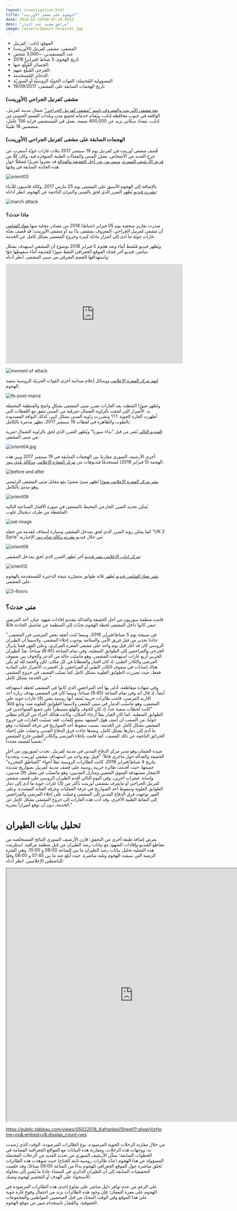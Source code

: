 ```yaml
---
layout: investigation.html
title: "الهجوم على مشفى الأورينت"
date: 2018-02-19T00:07:18.055Z
desc: "مرافق صحية تحت النار"
image: /assets/Impact-hospital.jpg
---
```


- الموقع: إدلب : كفرنبل
- المشفى: مشفى كفرنبل (الأورينت)
- عدد المستفيدين: ~3,000 شخص
- تاريخ الهجوم: 5 شباط (فبراير) 2018
- الخسائر المُبلّغ عنها:
- الجرحى المُبلّغ عنهم:
- الذخائر المُستخدمة:
- المسؤولية المُحتملة: القوات الجويّة الروسيّة أو السوريّة
- تاريخ الهجمات السابقة على المشفى: 19/09/2017

### مشفى كفرنبل الجراحي (الأورينت)

[يقع مشفى الأورينت والمعروف باسم "مشفى كفرنبل الجراحي"](https://www.google.com.tr/maps/place/Surgical+Hospital+Kafr+Nabl/@35.6245444,36.5500508,698m/data=!3m2!1e3!4b1!4m5!3m4!1s0x152459bbafa257f7:0xfbcc252cc06eea0d!8m2!3d35.6245444!4d36.5521021) شمال مدينة كفرنبل، الواقعة في جنوب محافظة إدلب، ويُقدّم خدماته لجميع مدن وبلدات القسم الجنوبي من إدلب، بتعداد سكاني يزيد عن 400,000 نسمة. يعمل في المستشفى قرابة 156 عامل، متضمنين 18 طبيبًا.

### الهجمات السابقة على مشفى كفرنبل الجراحي (الأورينت)

قُصف مشفى أورينت في كفرنبل يوم 19 سبتمبر 2017 بثلاث غارات جويّة أسفرت عن جرح العديد من الأشخاص، تضرّر المبنى والمعدّات الطبية المتوفرة فيه. وكان كلًا من [فريق الأرشيف السوري](https://syrianarchive.org/en/investigations/Three-Idlib-Medical-Facilities-Attacked.html) و[سوريون من أجل الحقيقة والعدالة](https://www.stj-sy.com/uploads/pdf_files/Syria%2520Medical%2520Fcilities%2520excluded%2520from%2520de-escalation%2520zone%2520agreement.pdf) قد نشروا تقريرًا مُفصّلًا حول هذه الحادثة السابقة في وقتها.

![orient03](/assets/orient03.png)

بالإضافة إلى الهجوم الأسبق على المشفى يوم 25 مارس 2017. وكالة قاسيون للأنباء [نشرت فيديو](https://www.youtube.com/watch?v=srgCm-W_gqM) يُظهر الضرر الذي لحق بالمنبى والنيران الناجمة عن الهجوم. انظر أداناه:

![march attack](/assets/march-attack-kafranbel.png)

### ماذا حدث؟

صدرت تقارير صحفية يوم 05 فبراير (شباط) 2018 من مصادر محلية منها [معاذ الشامي](https://www.youtube.com/watch?v=_dJphbuMm1E&feature=youtu.be&t=31s) أن مشفى كفرنبل الجراحي، المعروف بمشفى يدًا بيد أو مشفى الأورينت؛ قد قُصف بعدّة غارات جويّة ما أدى إلى أضرار ماديّة كبيرة وخروج المشفى بشكل كامل عن الخدمة.

ويُظهر فيديو مُلقتط أثناء وبعد هجوم 5 فبراير 2018 بوضوح أن المشفى استهدف بشكل مباشر، فيديو آخر مُحدّد الموقع الجغرافي التقط صورًا للقذيفة أثناء سقوطها جوًا واستهدافها القسم الشرقي من مبنى المشفى. انظر أدناه:

<iframe src="https://giphy.com/embed/26xo5DvcJlJ73tTsQ" width="560" height="315" frameBorder="0" class="giphy-embed" allowFullScreen></iframe><p><a href="https://giphy.com/gifs/26xo5DvcJlJ73tTsQ"></a></p>

![moment of attack](/assets/Impact-hospital.jpg)

[اتهم مركز المعرة الإعلامي](https://www.facebook.com/maaramediacenter/posts/365657123900918) ووسائل إعلام ميدانية أخرى القوات الحربيّة الروسية بتنفيذ الهجوم.

![fb-post-marra](/assets/fb-marra.png)

وتُظهر صورًا التقطت بعد الغارات تضرر مبنى المشفى بشكلٍ واضح والمنطقة المحيطة به. الأضرار التي لحقت بالزاوية الشمال-شرقية من المبنى تتفق مع اللقطات التي أظهرت الغارة الجوية ؟؟؟ وتضررت زاوية المبنى بشكل كبير، كذلك النوافذ المسدودة بالطوب والظاهرة في لقطات 19 سبتمبر 2017، تظهر مدمرة بالكامل:

[الفيديو التالي](https://www.youtube.com/watch?v=2a1eWc0xRqo) نُشر من قبل "نداء سوريا" ويُظهر الضرر الذي لحق بالزاوية الشمال-شرية من مبنى المشفى:

![orient04.jpg](/assets/orient04.jpg)

أجرى الأرشيف السوري مقارنةً بين الهجمات السابقة في 19 سبتمبر 2017 وبين هذه الهجمة (5 فبراير 2018) مُستخدمًا فيديوهات من [مركز المعرّة الإعلامي](https://www.youtube.com/watch?v=2RJ-k5jXopQ) [ووكالة بلدي نيوز](https://www.youtube.com/watch?v=lP2SGkCAYgM).

![before and after](/assets/before-after-corner-damage.jpg)

[نشر مركز المعرة الإعلامي صورًا](https://www.facebook.com/maaramediacenter/posts/365657123900918) تُظهر مبنىً صغيرًا يقع مقابل مبنى المشفى الرئيسي وهو مدمرٌ بالكامل.

![orient09](/assets/orient099.jpg)

يُمكن تحديد الضرر الخارجي المحيط بالمشفى في صورة الأقمار الصناعية التالية الملتقطة من طرف ديجيتال غلوب:

![sat-image](/assets/orient-sattelite-2.jpg)

كما يمكن رؤية الضرر الذي لحق بمدخل المشفى وسيارة إسعاف مُقدمة من حملة "UK 2 Syria" من خلال فيديو [نشرته وكالة شام نيوز](https://www.youtube.com/watch?v=YwhGjgql7IU) الإخبارية:

![orient06](/assets/orient06.jpg)

[مركز إدلب الإعلامي نشر فيديو](https://www.youtube.com/watch?v=JEKPnfVrVQE) آخر يُظهر الضرر الذي لحق بمدخل المشفى:

![orient12](/assets/orient12.jpg)

[نشر معاذ الشامي فيديو](https://www.youtube.com/watch?v=_dJphbuMm1E) يُظهر ثلاثة طوابق متضرّرة نتيجة الذخيرة المُستخدمة بالهجوم على المشفى.

![3-floors](/assets/internal-damage-3-floors.png)

## متى حدث؟
قامت منظمة سوريون من أجل الحقيقة والعدالة بتقديم إفادات شهود عيان. أحد المرضى ممن كانوا داخل المشفى لحظة الهجوم تحدّث إلى المنظمة عن تفاصيل الحادثة قائلًا:

"في صبيحة يوم 5 شباط/فبراير 2018، وبينما كنت أتفقد بعض المرضى في المشفى، جاءنا تحذير من قبل فريق الأمن والسلامة بوجوب إخلاء المشفى، ولاسيما أن الطيران الروسي كان قد أغار قبل يوم واحد على مشفى المعرة المركزي، وعلى الفور قمنا بإنزال الجرحى والمراجعين إلى الطوابق السفلية، وفي تمام الساعة (8:45) صباحاً، نفذّ الطيران الحربي أربع غارات استهدفت المشفى، وهو ماسبّب حالة من الذعر والخوف بين صفوف المرضى والكادر الطبي، إذ كان الغبار والشظايا في كل مكان، لكن والحمد لله لم يكن هناك إصابات في صفوف الكادر الطبي أو المراجعين بل اقتصرت الأضرار على المادية فقط، حيث تضررت الطوابق العلوية بشكل كامل كما تسبّب القصف في خروج المشفى عن الخدمة بشكل كامل."

وفي شهادة متقاطعة، أدلى بها أحد المراجعين الذي كانوا في المشفى لحظة استهدافه أيضاً، إذ قال أنه وفي تمام الساعة (8:45) صباحاً، وبينما كان في المشفى بهدف زيارة أحد أقاربه المرضى، قامت طائرات حربية يُعتقد أنها روسية بشن (4) غارات جوية على المشفى، وهو ماسبّب الدمار في مبنى الشفى ولاسيما الطوابق العلوية منه، وتابع قائلاً:
"كانت لحظات صعبة جداً، إذ كان الخوف والهلع مسيطراً على جميع المتواجدين في الطوابق السفلية، كما كان الغبار يملأ أرجاء المكان، وكانت هنالك أجزاء من الركام تتطاير حولنا. من الصعب أن أصف هول المشهد ببضع كلمات، فقد تسبّبت الغارات في خروج المشفى بشكل كامل عن الخدمة، بسبب سقوط أحد الصواريخ في غرفة العمليات، وهو ما أدى إلى دمارها بشكل كامل، وبعدها جاءت فرق الدفاع المدني وعملت على إخماد الحرائق الناجمة عن ذلك القصف، كما قامت بإخلاء المرضى والكادر الطبي خارج المشفى تحسباً لقصفه مجدداً."

عبيدة العثمان وهو مدير مركز الدفاع المدني في مدينة كفرنبل، تحدث لسوريون من أجل الحقيقة والعدالة حول ماجرى قائلاً:
"قبيل يوم واحد من استهداف مشفى أورينت، وتحديداً بتاريخ 4 شباط/فبراير 2018، كانت الطائرات الروسية تملأ أجواء "المناطق المحررة" جميعها، حيث أقدمت طائرة حربية روسية على قصف مدينة كفرنبل بصواريخ شديدة الانفجار مستهدفة السوق الشعبي ومنازل المدنيين، وهو ماتسبّب في مقتل (9) مدنيين، وإصابة عشرات آخرين، وفي اليوم التالي أقدم الطيران الروسي على قصف مشفى كفرنبل الجراحي أو مايعرف بمشفى أورينت بأكثر من (3) غارات جوية ما أدى إلى دمار الطوابق العلوية وسقوط أحد الصواريخ في غرفة العمليات وغرفة العناية المشددة، وعلى الفور توجهت فرق الدفاع المدني إلى المشفى وعملت على إخلاء المرضى والمراجعين إلى النقاط الطبية الأخرى، وقد أدت هذه الغارات إلى خروج المشفى بشكل كامل عن الخدمة، دون أن توقع أضراراً بشرية."

# تحليل بيانات الطيران

بغرض إضافة طبقة أخرى من التحقق؛ قارن الأرشيف السوري النتائج المستخلصة من مقاطع الفيديو وإفادات الشهود مع بيانات رصد الطيران من قبل منظمة مراقبة. استلزمت هذه العملية تحليل بيانات رصد الطيران ما بين الساعة 08:00 و 10:00، وهي الفترة الزمنية التي سبقت الهجوم وتلته مباشرة، حيث أُبلغ عنه ما بين 07:45 و 08:00 وفقًا للناشطين الإعلاميين. انظر أدناه:

<iframe height="800" src="https://public.tableau.com/views/05022018_Kafranbel/Sheet1?:showVizHome=no&:embed=y&:display_count=yes" width="800"></iframe>

https://public.tableau.com/views/05022018_Kafranbel/Sheet1?:showVizHome=no&:embed=y&:display_count=yes

من خلال مقارنة الرحلات الجوية المرصودة، نوع الطائرات المرصودة، الوقت الذي رُصدت به، ووجهات هذه الرحلات، ومقارنة هذه البيانات مع المواقع الجغرافية المقدّمة في الخطوات السابقة؛ تمكّن الأرشيف السوري من تحديد العديد من الرحلات المحتملة المسؤولة عن هذا الهجوم (عدّة طائرات روسية ثابتة الجناح) حيث شوهدت هذه الطائرات تُحلق مباشرة حول الموقع الجغرافي للهجوم بدءًا من الساعة 09:00 صباحًا. وقد خلصت التحقيقيات السابقة إلى أن الطيران الدائري في السماء عادةً ما يُشير إلى محاولة الاستحواذ على الهدف أو التحضير لهجوم وشيك.

على الرغم من عدم توافر دليل مباشر على ضلوع إحدى هذه الطائرات المرصودة في الهجوم على معرة النعمان؛ فإن وجود هذه الطائرات يزيد من احتمال وقوع غارة جوية على هذا الموقع وفي الوقت المحدّد من قبل الصحفيين المواطنين والمجموعات الحقوقية، والمُقدّر باستخدام صور من موقع الهجوم.
